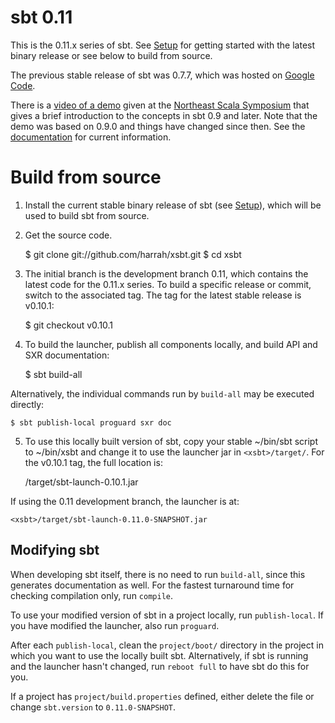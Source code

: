 [Google Code]: http://code.google.com/p/simple-build-tool
[Northeast Scala Symposium]: http://www.nescala.org/2011/
[documentation]: https://github.com/harrah/xsbt/wiki
[Setup]: https://github.com/harrah/xsbt/wiki/Setup
[video of a demo]: http://vimeo.com/20263617

# sbt 0.11

This is the 0.11.x series of sbt.  See [Setup] for getting started with the latest binary release or see below to build from source.

The previous stable release of sbt was 0.7.7, which was hosted on [Google Code].

There is a [video of a demo] given at the [Northeast Scala Symposium] that gives a brief introduction to the concepts in sbt 0.9 and later.  Note that the demo was based on 0.9.0 and things have changed since then.  See the [documentation] for current information.

# Build from source

1. Install the current stable binary release of sbt (see [Setup]), which will be used to build sbt from source.
2. Get the source code.

	$ git clone git://github.com/harrah/xsbt.git
	$ cd xsbt

3. The initial branch is the development branch 0.11, which contains the latest code for the 0.11.x series.  To build a specific release or commit, switch to the associated tag.  The tag for the latest stable release is v0.10.1:

	$ git checkout v0.10.1

4. To build the launcher, publish all components locally, and build API and SXR documentation:

	$ sbt build-all

Alternatively, the individual commands run by `build-all` may be executed directly:

	$ sbt publish-local proguard sxr doc

5. To use this locally built version of sbt, copy your stable ~/bin/sbt script to ~/bin/xsbt and change it to use the launcher jar in `<xsbt>/target/`.  For the v0.10.1 tag, the full location is:

	<xsbt>/target/sbt-launch-0.10.1.jar

If using the 0.11 development branch, the launcher is at:

	<xsbt>/target/sbt-launch-0.11.0-SNAPSHOT.jar

## Modifying sbt

When developing sbt itself, there is no need to run `build-all`, since this generates documentation as well.  For the fastest turnaround time for checking compilation only, run `compile`.

To use your modified version of sbt in a project locally, run `publish-local`.  If you have modified the launcher, also run `proguard`.

After each `publish-local`, clean the `project/boot/` directory in the project in which you want to use the locally built sbt.  Alternatively, if sbt is running and the launcher hasn't changed, run `reboot full` to have sbt do this for you.

If a project has `project/build.properties` defined, either delete the file or change `sbt.version` to `0.11.0-SNAPSHOT`.